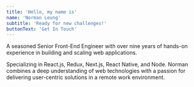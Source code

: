 ```yaml
---
title: 'Hello, my name is'
name: 'Norman Leung'
subtitle: 'Ready for new challenges!'
buttonText: 'Get In Touch'
---
```


A seasoned Senior Front-End Engineer with over nine years of hands-on experience in building and scaling web applications.

Specializing in React.js, Redux, Next.js, React Native, and Node. Norman combines a deep understanding of web technologies with a passion for delivering user-centric solutions in a remote work environment.
